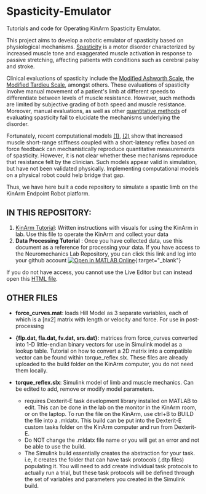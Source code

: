 # Spasticity-Emulator
Tutorials and code for Operating KinArm Spasticity Emulator. 

This project aims to develop a robotic emulator of spasticity based on physiological mechanisms. [Spasticity](https://www.pennmedicine.org/for-patients-and-visitors/patient-information/conditions-treated-a-to-z/spasticity#:~:text=Definition,other%20activities%20of%20daily%20living.) is a motor disorder characterized by increased muscle tone and exaggerated muscle activation in response to passive stretching, affecting patients with conditions such as cerebral palsy and stroke. 

Clinical evaluations of spasticity include the [Modified Ashworth Scale](https://www.ncbi.nlm.nih.gov/books/NBK554572/), the [Modified Tardieu Scale](https://www.physio-pedia.com/Tardieu_Scale), amongst others. These evaluations of spasticity involve manual movement of a patient's limb at different speeds to differentiate between levels of muscle resistance. However, such methods are limited by subjective grading of both speed and muscle resistance. Moreover, manual evaluations, as well as other [quantitative methods](https://pubmed.ncbi.nlm.nih.gov/23994052/) of evaluating spasticity fail to elucidate the mechanisms underlying the disorder. 

Fortunately, recent computational models [(1)](https://journals.plos.org/plosone/article?id=10.1371/journal.pone.0208811), [(2)](https://pubmed.ncbi.nlm.nih.gov/30335860/) show that increased muscle short-range stiffness coupled with a short-latency reflex based on force feedback can mechanistically reproduce quantitative measurements of spasticity. However, it is not clear whether these mechanisms reproduce that resistance felt by the clinician. Such models appear valid in simulation, but have not been validated physically. Implementing computational models on a physical robot could help bridge that gap.

Thus, we have here built a code repository to simulate a spastic limb on the KinArm Endpoint Robot platform. 

##  IN THIS REPOSITORY: 
 1. [KinArm Tutorial](https://github.com/Neuromechanics-Lab/Spasticity-Emulator/blob/main/KinArm%20Tutorial.md):  Written instructions with visuals for using the KinArm in lab. Use this file to operate the KinArm and collect your data
 2.  **Data Processing Tutorial** : Once you have collected data, use this document as a reference for processing your data.
 If you have access to the Neuromechanics Lab Repository, you can click this link and log into your github account [![Open in MATLAB Online](https://www.mathworks.com/images/responsive/global/open-in-matlab-online.svg)](https://matlab.mathworks.com/open/github/v1?repo=Neuromechanics-Lab/Spasticity-Emulator&file=kinarm_tutorial.mlx){:target="_blank"}

If you do not have access, you cannot use the Live Editor but can instead open this [HTML file](https://htmlpreview.github.io/?https://github.com/Neuromechanics-Lab/Spasticity-Emulator/blob/main/kinarm_tutorial.html).

 

## OTHER FILES
- **force_curves.mat**: loads Hill Model as 3 separate variables, each of which is a [nx2] matrix with length or velocity and force. For use in post-processing

- **{flp.dat, fla.dat, fv.dat, srs.dat}**: matrices from force_curves converted into 1-D little-endian binary vectors for use in Simulink model as a lookup table. Tutorial on how to convert a 2D matrix into a compatible vector can be found within torque_reflex.slx. These files are already uploaded to the build folder on the KinArm computer, you do not need them locally. 

- **torque_reflex.slx**: Simulink model of limb and muscle mechanics. Can be edited to add, remove or modify model parameters. 
	- requires Dexterit-E task development library installed on MATLAB to edit. This can be done in the lab on the monitor in the KinArm room, or on the laptop. To run the file on the KinArm, use ctrl+B to BUILD the file into a .mldatx. This build can be put into the Dexterit-E custom tasks folder on the KinArm computer and run from Dexterit-E.
	- Do NOT change the .mldatx file name or you will get an error and not be able to use the build.
 	- The Simulink build essentially creates the abstraction for your task. i.e, it creates the folder that can have task protocols (.dtp files) populating it. You will need to add create individual task protocols to actually run a trial, but these task protocols will be defined through the set of variables and parameters you created in the Simulink build.



